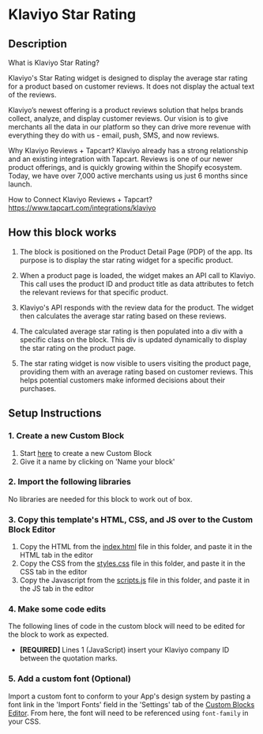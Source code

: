# Klaviyo Star Rating

## Description

What is Klaviyo Star Rating?

Klaviyo's Star Rating widget is designed to display the average star rating for a product based on customer reviews. It does not display the actual text of the reviews.

Klaviyo’s newest offering is a product reviews solution that helps brands collect, analyze, and display customer reviews. Our vision is to give merchants all the data in our platform so they can drive more revenue with everything they do with us - email, push, SMS, and now reviews. 

Why Klaviyo Reviews + Tapcart? 
Klaviyo already has a strong relationship and an existing integration with Tapcart. Reviews is one of our newer product offerings, and is quickly growing within the Shopify ecosystem. Today, we have over 7,000 active merchants using us just 6 months since launch. 

How to Connect Klaviyo Reviews + Tapcart? 
https://www.tapcart.com/integrations/klaviyo 


## How this block works

1. The block is positioned on the Product Detail Page (PDP) of the app. Its purpose is to display the star rating widget for a specific product.

2. When a product page is loaded, the widget makes an API call to Klaviyo. This call uses the product ID and product title as data attributes to fetch the relevant reviews for that specific product.

3. Klaviyo's API responds with the review data for the product. The widget then calculates the average star rating based on these reviews.

4. The calculated average star rating is then populated into a div with a specific class on the block. This div is updated dynamically to display the star rating on the product page.

5. The star rating widget is now visible to users visiting the product page, providing them with an average rating based on customer reviews. This helps potential customers make informed decisions about their purchases.

## Setup Instructions

### 1. Create a new Custom Block

1. Start [here](https://app.tapcart.com/custom-blocks) to create a new Custom Block
2. Give it a name by clicking on 'Name your block'

### 2. Import the following libraries

No libraries are needed for this block to work out of box.

### 3. Copy this template's HTML, CSS, and JS over to the Custom Block Editor

1. Copy the HTML from the [index.html](#) file in this folder, and paste it in the HTML tab in the editor
2. Copy the CSS from the [styles.css](#) file in this folder, and paste it in the CSS tab in the editor
3. Copy the Javascript from the [scripts.js](#) file in this folder, and paste it in the JS tab in the editor

### 4. Make some code edits

The following lines of code in the custom block will need to be edited for the block to work as expected.

- **[REQUIRED]** Lines 1 (JavaScript) insert your Klaviyo company ID between the quotation marks.

### 5. Add a custom font (Optional)

Import a custom font to conform to your App's design system by pasting a font link in the 'Import Fonts' field in the 'Settings' tab of the [Custom Blocks Editor](https://app.tapcart.com/custom-blocks). From here, the font will need to be referenced using `font-family` in your CSS.
